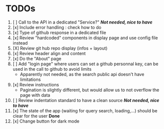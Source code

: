 
# TODOs

1. [ ] Call to the API in a dedicated "Service?" ***Not needed, nice to have***
2. [x] Include error handling : check how to do
3. [x] Type of github response in a dedicated file
4. [x] Review "hardcoded" components in display page and use config file instead
5. [X] Review git hub repo display (infos + layout)
6. [x] Review header align and content
7. [x] Do the "About" page
8. [ ] Add "login page" where users can set a github personnal key, can be used in the call to github to avoid limits
   - Apparently not needed, as the search public api doesn't have limitations
9. [x] Review instructions 
   -  Pagination is slightly different, but would allow us to not overflow the page with data
11. [ ] Review indentation standard to have a clean source ***Not needed, nice to have***
12. [x] The state of the app (waiting for query search, loading,…) should be clear for the user **Done**
13. [x] Change button for dark mode